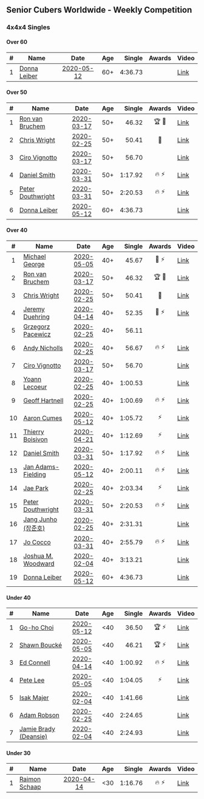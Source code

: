 ## Senior Cubers Worldwide - Weekly Competition
### 4x4x4 Singles

#### Over 60

| # | Name | Date | Age | Single | Awards | Video |
| :--: | -- | :--: | :--: | --: | :--: | -- |
| 1 | [Donna Leiber](../persons/donna_leiber.md) | [2020-05-12](results/2020-05-12.md) | 60+ | 4:36.73 |  | [Link](https://www.facebook.com/events/276138643524223/permalink/278589039945850/) |

#### Over 50

| # | Name | Date | Age | Single | Awards | Video |
| :--: | -- | :--: | :--: | --: | :--: | -- |
| 1 | [Ron van Bruchem](../persons/ron_van_bruchem.md) | [2020-03-17](results/2020-03-17.md) | 50+ | 46.32 | 🏆 🥇 | [Link](https://www.facebook.com/events/211732526904866/permalink/216281769783275/) |
| 2 | [Chris Wright](../persons/chris_wright.md) | [2020-02-25](results/2020-02-25.md) | 50+ | 50.41 | 🥈 | [Link](https://www.facebook.com/events/805797596592397/permalink/808666752972148/) |
| 3 | [Ciro Vignotto](../persons/ciro_vignotto.md) | [2020-03-17](results/2020-03-17.md) | 50+ | 56.70 |  | [Link](https://www.facebook.com/events/211732526904866/permalink/212061480205304/) |
| 4 | [Daniel Smith](../persons/daniel_smith.md) | [2020-03-31](results/2020-03-31.md) | 50+ | 1:17.92 | 🔥 ⚡ | [Link](https://www.facebook.com/events/269276700734640/permalink/272645773731066/) |
| 5 | [Peter Douthwright](../persons/peter_douthwright.md) | [2020-03-31](results/2020-03-31.md) | 50+ | 2:20.53 | 🔥 ⚡ | [Link](https://www.facebook.com/events/269276700734640/permalink/273111433684500/) |
| 6 | [Donna Leiber](../persons/donna_leiber.md) | [2020-05-12](results/2020-05-12.md) | 60+ | 4:36.73 |  | [Link](https://www.facebook.com/events/276138643524223/permalink/278589039945850/) |

#### Over 40

| # | Name | Date | Age | Single | Awards | Video |
| :--: | -- | :--: | :--: | --: | :--: | -- |
| 1 | [Michael George](../persons/michael_george.md) | [2020-05-05](results/2020-05-05.md) | 40+ | 45.67 | 🥇 ⚡ | [Link](https://www.facebook.com/events/557526585195168/permalink/559133148367845/) |
| 2 | [Ron van Bruchem](../persons/ron_van_bruchem.md) | [2020-03-17](results/2020-03-17.md) | 50+ | 46.32 | 🏆 🥇 | [Link](https://www.facebook.com/events/211732526904866/permalink/216281769783275/) |
| 3 | [Chris Wright](../persons/chris_wright.md) | [2020-02-25](results/2020-02-25.md) | 50+ | 50.41 | 🥈 | [Link](https://www.facebook.com/events/805797596592397/permalink/808666752972148/) |
| 4 | [Jeremy Duehring](../persons/jeremy_duehring.md) | [2020-04-14](results/2020-04-14.md) | 40+ | 52.35 | 🥈 ⚡ | [Link](https://www.facebook.com/events/1400953806773430/permalink/1406261962909281/) |
| 5 | [Grzegorz Pacewicz](../persons/grzegorz_pacewicz.md) | [2020-02-25](results/2020-02-25.md) | 40+ | 56.11 |  | |
| 6 | [Andy Nicholls](../persons/andy_nicholls.md) | [2020-02-25](results/2020-02-25.md) | 40+ | 56.67 | 🔥 ⚡ | [Link](https://www.facebook.com/events/805797596592397/permalink/808258373012986/) |
| 7 | [Ciro Vignotto](../persons/ciro_vignotto.md) | [2020-03-17](results/2020-03-17.md) | 50+ | 56.70 |  | [Link](https://www.facebook.com/events/211732526904866/permalink/212061480205304/) |
| 8 | [Yoann Lecoeur](../persons/yoann_lecoeur.md) | [2020-02-25](results/2020-02-25.md) | 40+ | 1:00.53 |  | [Link](https://www.facebook.com/events/805797596592397/permalink/808608119644678/) |
| 9 | [Geoff Hartnell](../persons/geoff_hartnell.md) | [2020-02-25](results/2020-02-25.md) | 40+ | 1:00.69 | 🔥 ⚡ | [Link](https://www.facebook.com/events/805797596592397/permalink/809463586225798/) |
| 10 | [Aaron Cumes](../persons/aaron_cumes.md) | [2020-05-12](results/2020-05-12.md) | 40+ | 1:05.72 | ⚡ | [Link](https://www.facebook.com/events/276138643524223/permalink/278082766663144/) |
| 11 | [Thierry Boisivon](../persons/thierry_boisivon.md) | [2020-04-21](results/2020-04-21.md) | 40+ | 1:12.69 | ⚡ | [Link](https://www.facebook.com/events/538096063773916/permalink/541927596724096/) |
| 12 | [Daniel Smith](../persons/daniel_smith.md) | [2020-03-31](results/2020-03-31.md) | 50+ | 1:17.92 | 🔥 ⚡ | [Link](https://www.facebook.com/events/269276700734640/permalink/272645773731066/) |
| 13 | [Jan Adams-Fielding](../persons/jan_adams-fielding.md) | [2020-05-12](results/2020-05-12.md) | 40+ | 2:00.11 | 🔥 ⚡ | [Link](https://www.facebook.com/events/276138643524223/permalink/279813449823409/) |
| 14 | [Jae Park](../persons/jae_park.md) | [2020-02-25](results/2020-02-25.md) | 40+ | 2:03.34 | ⚡ | [Link](https://www.facebook.com/events/805797596592397/permalink/806066883232135/) |
| 15 | [Peter Douthwright](../persons/peter_douthwright.md) | [2020-03-31](results/2020-03-31.md) | 50+ | 2:20.53 | 🔥 ⚡ | [Link](https://www.facebook.com/events/269276700734640/permalink/273111433684500/) |
| 16 | [Jang Junho (장준호)](../persons/jang_junho.md) | [2020-02-25](results/2020-02-25.md) | 40+ | 2:31.31 |  | [Link](https://www.facebook.com/events/805797596592397/permalink/810015492837274/) |
| 17 | [Jo Cocco](../persons/jo_cocco.md) | [2020-03-31](results/2020-03-31.md) | 40+ | 2:55.79 | 🔥 ⚡ | [Link](https://www.facebook.com/events/269276700734640/permalink/271293767199600/) |
| 18 | [Joshua M. Woodward](../persons/joshua_m._woodward.md) | [2020-02-04](results/2020-02-04.md) | 40+ | 3:13.21 |  | [Link](https://www.facebook.com/joshua.m.woodward.9/videos/10157599917355342/) |
| 19 | [Donna Leiber](../persons/donna_leiber.md) | [2020-05-12](results/2020-05-12.md) | 60+ | 4:36.73 |  | [Link](https://www.facebook.com/events/276138643524223/permalink/278589039945850/) |

#### Under 40

| # | Name | Date | Age | Single | Awards | Video |
| :--: | -- | :--: | :--: | --: | :--: | -- |
| 1 | [Go-ho Choi](../persons/go-ho_choi.md) | [2020-05-12](results/2020-05-12.md) | <40 | 36.50 | 🏆 ⚡ | [Link](https://www.facebook.com/events/276138643524223/permalink/279409959863758/) |
| 2 | [Shawn Boucké](../persons/shawn_boucke.md) | [2020-05-05](results/2020-05-05.md) | <40 | 46.21 | 🏆 ⚡ | [Link](https://www.facebook.com/events/543220986391837/permalink/548566115857324/) |
| 3 | [Ed Connell](../persons/ed_connell.md) | [2020-04-14](results/2020-04-14.md) | <40 | 1:00.92 | 🔥 ⚡ | [Link](https://www.facebook.com/events/1400953806773430/permalink/1404450843090393/) |
| 4 | [Pete Lee](../persons/pete_lee.md) | [2020-05-05](results/2020-05-05.md) | <40 | 1:04.05 | ⚡ | [Link](https://www.facebook.com/events/557526585195168/permalink/559799351634558/) |
| 5 | [Isak Majer](../persons/isak_majer.md) | [2020-02-04](results/2020-02-04.md) | <40 | 1:41.66 |  | [Link](https://www.facebook.com/groups/1604105099735401/permalink/2139081646237741/) |
| 6 | [Adam Robson](../persons/adam_robson.md) | [2020-02-25](results/2020-02-25.md) | <40 | 2:24.65 |  | [Link](https://www.facebook.com/events/805797596592397/permalink/809621066210050/) |
| 7 | [Jamie Brady (Deansie)](../persons/jamie_brady.md) | [2020-02-04](results/2020-02-04.md) | <40 | 2:24.93 |  | [Link](https://www.facebook.com/groups/1604105099735401/permalink/2139163042896268/) |

#### Under 30

| # | Name | Date | Age | Single | Awards | Video |
| :--: | -- | :--: | :--: | --: | :--: | -- |
| 1 | [Raimon Schaap](../persons/raimon_schaap.md) | [2020-04-14](results/2020-04-14.md) | <30 | 1:16.76 | 🔥 ⚡ | [Link](https://www.facebook.com/events/1400953806773430/permalink/1405207589681385/) |


<!-- Global site tag (gtag.js) - Google Analytics -->
<script async src="https://www.googletagmanager.com/gtag/js?id=UA-86348435-3"></script>
<script>window.dataLayer = window.dataLayer || []; function gtag() {dataLayer.push(arguments);} gtag('js', new Date()); gtag('config', 'UA-86348435-3');</script>
